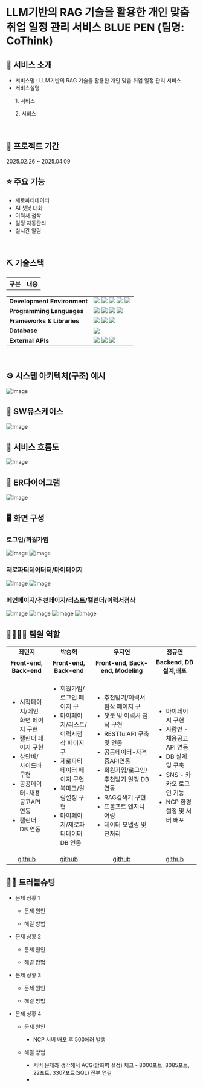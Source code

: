 # LLM기반의 RAG 기술을 활용한 개인 맞춤 취업 일정 관리 서비스 BLUE PEN (팀명: CoThink)


## 👀 서비스 소개
* 서비스명 : LLM기반의 RAG 기술을 활용한 개인 맞춤 취업 일정 관리 서비스
* 서비스설명
   <p>1. 서비스</P>
   <p>2. 서비스</p>
<br>

## 📅 프로젝트 기간
2025.02.26 ~ 2025.04.09
<br>

## ⭐ 주요 기능
* 제로파티데이터
* AI 챗봇 대화
* 이력서 첨삭
* 일정 자동관리
* 실시간 알림
<br>

## ⛏ 기술스택
<table>
    <tr>
        <th>구분</th>
        <th>내용</th>
    </tr>
    <tr>
	<table>
	  <tr>
	    <td><strong>Development Environment</strong></td>
	    <td>
	      <img src="https://img.shields.io/badge/GitHub-181717?style=for-the-badge&logo=github&logoColor=white"/>
	      <img src="https://img.shields.io/badge/VSCode-007ACC?style=for-the-badge&logo=visualstudiocode&logoColor=white"/>
	      <img src="https://img.shields.io/badge/Eclipse-2C2255?style=for-the-badge&logo=eclipseide&logoColor=white"/>
	      <img src="https://img.shields.io/badge/Naver_Cloud-03C75A?style=for-the-badge&logo=naver&logoColor=white"/>
	      <img src="https://img.shields.io/badge/Python-3776AB?style=for-the-badge&logo=python&logoColor=white"/>
	    </td>
	  </tr>
	  <tr>
	    <td><strong>Programming Languages</strong></td>
	    <td>
	      <img src="https://img.shields.io/badge/HTML5-E34F26?style=for-the-badge&logo=html5&logoColor=white"/>
	      <img src="https://img.shields.io/badge/CSS3-1572B6?style=for-the-badge&logo=css3&logoColor=white"/>
	      <img src="https://img.shields.io/badge/JavaScript-F7DF1E?style=for-the-badge&logo=javascript&logoColor=black"/>
	      <img src="https://img.shields.io/badge/Java-007396?style=for-the-badge&logo=java&logoColor=white"/>
	    </td>
	  </tr>
	  <tr>
	    <td><strong>Frameworks & Libraries</strong></td>
	    <td>
	      <img src="https://img.shields.io/badge/Spring-6DB33F?style=for-the-badge&logo=spring&logoColor=white"/>
	      <img src="https://img.shields.io/badge/FastAPI-009688?style=for-the-badge&logo=fastapi&logoColor=white"/>
	      <img src="https://img.shields.io/badge/ChromaDB-FFD700?style=for-the-badge&logoColor=black"/>
	    </td>
	  </tr>
	  <tr>
	    <td><strong>Database</strong></td>
	    <td>
	      <img src="https://img.shields.io/badge/MySQL-4479A1?style=for-the-badge&logo=mysql&logoColor=white"/>
	    </td>
	  </tr>
	  <tr>
	    <td><strong>External APIs</strong></td>
	    <td>
	      <img src="https://img.shields.io/badge/ChatGPT-10A37F?style=for-the-badge&logo=openai&logoColor=white"/>
	      <img src="https://img.shields.io/badge/Saramin_API-004F9E?style=for-the-badge&logoColor=white"/>
	      <img src="https://img.shields.io/badge/Public_Data_API-005BAC?style=for-the-badge&logoColor=white"/>
	    </td>
	  </tr>
	</table>


<br>

## ⚙ 시스템 아키텍처(구조) 예시 
![Image](https://github.com/user-attachments/assets/5f7a42bb-05a0-4d5a-a8d5-8499e1ef296e)<br>

## 📌 SW유스케이스
![Image](https://github.com/user-attachments/assets/f93f1cc7-b03e-41e8-8041-2b8e6ab1feb5)<br>

## 📌 서비스 흐름도
![Image](https://github.com/user-attachments/assets/92c3d82e-3073-44ae-8cb4-a4ff200badaa)<br>

## 📌 ER다이어그램
![Image](https://github.com/user-attachments/assets/135e468b-b089-4b90-85c3-7607dea65904)<br>

## 🖥 화면 구성

### 로그인/회원가입
![Image](https://github.com/user-attachments/assets/13cdd2e6-0982-4112-ac93-db7c51b66a49)
![Image](https://github.com/user-attachments/assets/c7dae79a-5cbd-43c8-be65-fd6935d37217)<br>

### 제로파티데이터터/마이페이지
![Image](https://github.com/user-attachments/assets/fb4c8c8f-a351-47aa-8f23-250a24a1c8d4)
![Image](https://github.com/user-attachments/assets/57526a2b-10c2-46bc-9dff-fdb615675a9b)<br>

### 메인페이지/추천페이지/리스트/캘린더/이력서첨삭
![Image](https://github.com/user-attachments/assets/ff743179-0ea9-41eb-8ea7-3739ee08f0ec)
![Image](https://github.com/user-attachments/assets/c5fcf9ab-7d9e-4e3d-a31b-732d07292ec2)
![Image](https://github.com/user-attachments/assets/b0237a94-6736-49dd-8ee0-0b02e7ecfd4c)
![Image](https://github.com/user-attachments/assets/0ed14d43-7661-444e-932f-5e919fbf7698)<br>


## 👨‍👩‍👦‍👦 팀원 역할
<table>
  <tr>
    <td align="center"><strong>최민지</strong></td>
    <td align="center"><strong>박승혁</strong></td>
    <td align="center"><strong>우지연</strong></td>
    <td align="center"><strong>정규연</strong></td>
  </tr>
  <tr>
    <td align="center"><b>Front-end, Back-end</b></td>
    <td align="center"><b>Front-end, Back-end</b></td>
    <td align="center"><b>Front-end, Back-end, Modeling</b></td>
    <td align="center"><b>Backend, DB 설계,배포</b></td>
  </tr>
  <tr>
    <td align="left">
	<ul>
	<li>시작페이지/메인화면 페이지 구현</li>
	<li>캘린더 페이지 구현</li>
	<li>상단바/사이드바 구현</li>
	<li>공공데이터-채용공고API연동</li>
	<li>캘린더 DB 연동</li>
	</ul>
    </td>
    <td align="left">
	<ul>
	<li>회원가입/로그인 페이지 구</li>
	<li>마이페이지/리스트/이력서첨삭 페이지 구</li>
	<li>제로파티데이터 페이지 구현</li>
	<li>북마크/알림설정 구현</li>
	<li>마이페이지/제로파티데이터 DB 연동</li>
	</ul>
    </td>
    <td align="left">
	<ul>
	<li>추천받기/이력서 첨삭 페이지 구</li>
	<li>챗봇 및 이력서 첨삭 구현</li>
	<li>RESTfulAPI 구축 및 연동</li>
	<li>공공데이터-자격증API연동</li>
	<li>회원가입/로그인/추천받기 일정 DB연동</li>
	<li>RAG검색기 구현</li>
	<li>프롬프트 엔지니어링</li>
	<li>데이터 모델링 및 전처리</li>
	</ul>
    </td>
    <td align="left">
	<ul>
	<li>마이페이지 구현 </li>
	<li>사람인 - 채용공고 API 연동</li>
	<li> DB 설계 및 구축</li>
	<li>SNS - 카카오 로그인 기능</li>
	<li>NCP 환경 설정 및 서버 배포</li>
	</ul>
    </td>
  </tr>
  <tr>
    <td align="center"><a href="https://github.com/mingd2" target='_blank'>github</a></td>
    <td align="center"><a href="https://github.com/parkseroy" target='_blank'>github</a></td>
    <td align="center"><a href="https://github.com/WJyeon" target='_blank'>github</a></td>
    <td align="center"><a href="https://github.com/gyuuuu00" target='_blank'>github</a></td>
  </tr>
</table>

## 🤾‍♂️ 트러블슈팅

* 문제 상황 1<br>

	* 문제 원인<br>


	* 해결 방법<br>


* 문제 상황 2 <br>


	* 문제 원인<br>

	* 해결 방법<br>

 * 문제 상황 3 <br>


	* 문제 원인<br>

	* 해결 방법<br>

 * 문제 상황 4 <br>


	* 문제 원인<br>
 		- NCP 서버 배포 후 500에러 발생
   		
	* 해결 방법<br>
 		- 서버 문제라 생각해서 ACG(방화벽 설정) 체크 - 8000포트, 8085포트, 22포트, 3307포트(SQL) 전부 연결
   		- 

